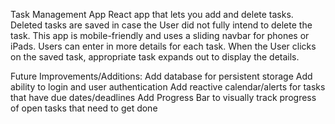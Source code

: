 Task Management App
React app that lets you add and delete tasks. Deleted tasks are saved in case the User did not fully intend to delete the task. This app is mobile-friendly and uses a sliding navbar for phones or iPads. Users can enter in more details for each task. When the User clicks on the saved task, appropriate task expands out to display the details.

Future Improvements/Additions:
Add database for persistent storage
Add ability to login and user authentication
Add reactive calendar/alerts for tasks that have due dates/deadlines
Add Progress Bar to visually track progress of open tasks that need to get done
